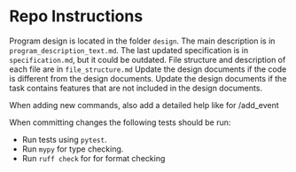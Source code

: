 # Repo Instructions

Program design is located in the folder `design`. 
The main description is in `program_description_text.md`. 
The last updated specification is in `specification.md`, but it could be outdated.
File structure and description of each file are in `file_structure.md`
Update the design documents if the code is different from the design documents.
Update the design documents if the task contains features that are not included in the design documents.

When adding new commands, also add a detailed help like for /add_event

When committing changes the following tests should be run:
- Run tests using `pytest`.
- Run `mypy` for type checking.
- Run `ruff check` for for format checking
